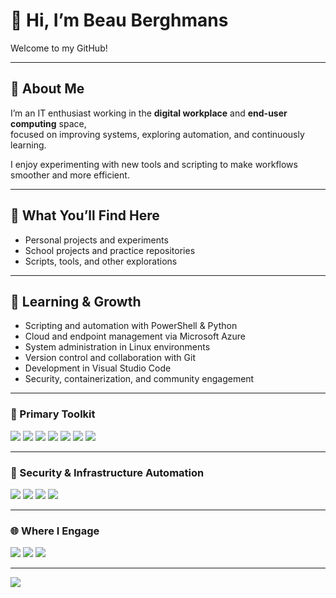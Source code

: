 # 👋 Hi, I’m Beau Berghmans

Welcome to my GitHub!

---

## 💼 About Me

I’m an IT enthusiast working in the **digital workplace** and **end-user computing** space,  
focused on improving systems, exploring automation, and continuously learning.  

I enjoy experimenting with new tools and scripting to make workflows smoother and more efficient.  

---

## 🔧 What You’ll Find Here

- Personal projects and experiments  
- School projects and practice repositories  
- Scripts, tools, and other explorations

---

## 🚀 Learning & Growth

- Scripting and automation with PowerShell & Python  
- Cloud and endpoint management via Microsoft Azure  
- System administration in Linux environments  
- Version control and collaboration with Git  
- Development in Visual Studio Code  
- Security, containerization, and community engagement  

---

### 🧰 Primary Toolkit

<p>
  <img src="https://img.shields.io/badge/PowerShell-%235391FE.svg?logo=powershell&logoColor=white" />
  <img src="https://img.shields.io/badge/Python-3776AB?logo=python&logoColor=fff" />
  <img src="https://img.shields.io/badge/Linux-FCC624?logo=linux&logoColor=black" />
  <img src="https://custom-icon-badges.demolab.com/badge/Microsoft%20Azure-0089D6?logo=msazure&logoColor=white" />
  <img src="https://img.shields.io/badge/Git-F05032?logo=git&logoColor=fff" />
  <img src="https://custom-icon-badges.demolab.com/badge/Visual%20Studio%20Code-0078d7.svg?logo=vsc&logoColor=white" />
  <img src="https://img.shields.io/badge/GitHub-181717?logo=github&logoColor=white" />
</p>

---

### 🔐 Security & Infrastructure Automation

<p>
  <img src="https://img.shields.io/badge/M365%20Security-0078D4?logo=microsoft&logoColor=white" />
  <img src="https://img.shields.io/badge/Ansible-EE0000?logo=ansible&logoColor=white" />
  <img src="https://img.shields.io/badge/Docker-2496ED?logo=docker&logoColor=white" />
  <img src="https://img.shields.io/badge/CI/CD-0A0A0A?logo=githubactions&logoColor=white" />
</p>

---

### 🌐 Where I Engage

<p>
  <img src="https://img.shields.io/badge/Reddit-FF4500?logo=reddit&logoColor=white" />
  <img src="https://img.shields.io/badge/Discord-5865F2?logo=discord&logoColor=white" />
  <img src="https://img.shields.io/badge/GitHub%20Discussions-181717?logo=github&logoColor=white" />
</p>

---
<img src="https://img.shields.io/badge/Python-3776AB?style=for-the-badge&logo=python&logoColor=white" />
